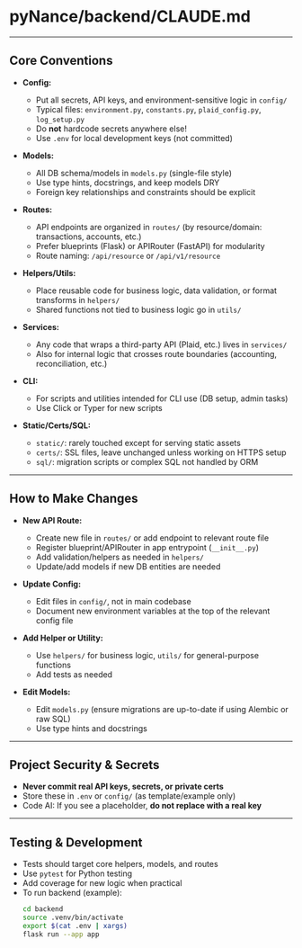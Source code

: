 # pyNance/backend/CLAUDE.md

---

## Core Conventions

- **Config:**
  - Put all secrets, API keys, and environment-sensitive logic in `config/`
  - Typical files: `environment.py`, `constants.py`, `plaid_config.py`, `log_setup.py`
  - Do **not** hardcode secrets anywhere else!
  - Use `.env` for local development keys (not committed)

- **Models:**
  - All DB schema/models in `models.py` (single-file style)
  - Use type hints, docstrings, and keep models DRY
  - Foreign key relationships and constraints should be explicit

- **Routes:**
  - API endpoints are organized in `routes/` (by resource/domain: transactions, accounts, etc.)
  - Prefer blueprints (Flask) or APIRouter (FastAPI) for modularity
  - Route naming: `/api/resource` or `/api/v1/resource`

- **Helpers/Utils:**
  - Place reusable code for business logic, data validation, or format transforms in `helpers/`
  - Shared functions not tied to business logic go in `utils/`

- **Services:**
  - Any code that wraps a third-party API (Plaid, etc.) lives in `services/`
  - Also for internal logic that crosses route boundaries (accounting, reconciliation, etc.)

- **CLI:**
  - For scripts and utilities intended for CLI use (DB setup, admin tasks)
  - Use Click or Typer for new scripts

- **Static/Certs/SQL:**
  - `static/`: rarely touched except for serving static assets
  - `certs/`: SSL files, leave unchanged unless working on HTTPS setup
  - `sql/`: migration scripts or complex SQL not handled by ORM

---

## How to Make Changes

- **New API Route:**
  - Create new file in `routes/` or add endpoint to relevant route file
  - Register blueprint/APIRouter in app entrypoint (`__init__.py`)
  - Add validation/helpers as needed in `helpers/`
  - Update/add models if new DB entities are needed

- **Update Config:**
  - Edit files in `config/`, not in main codebase
  - Document new environment variables at the top of the relevant config file

- **Add Helper or Utility:**
  - Use `helpers/` for business logic, `utils/` for general-purpose functions
  - Add tests as needed

- **Edit Models:**
  - Edit `models.py` (ensure migrations are up-to-date if using Alembic or raw SQL)
  - Use type hints and docstrings

---

## Project Security & Secrets

- **Never commit real API keys, secrets, or private certs**
- Store these in `.env` or `config/` (as template/example only)
- Code AI: If you see a placeholder, **do not replace with a real key**

---

## Testing & Development

- Tests should target core helpers, models, and routes
- Use `pytest` for Python testing
- Add coverage for new logic when practical
- To run backend (example):
  ```sh
  cd backend
  source .venv/bin/activate
  export $(cat .env | xargs)
  flask run --app app
  ```
